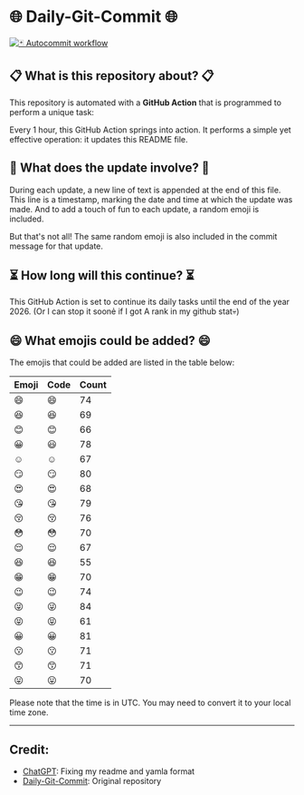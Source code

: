 # 🌐 Daily-Git-Commit 🌐

[![🃏 Autocommit workflow](https://github.com/kleqing/git-auto-commit/actions/workflows/main.yaml/badge.svg?event=check_run)](https://github.com/kleqing/git-auto-commit/actions/workflows/main.yaml)

## 📋 What is this repository about? 📋

This repository is automated with a **GitHub Action** that is programmed to perform a unique task:

Every 1 hour, this GitHub Action springs into action. It performs a simple yet effective operation: it updates this README file.

## 🔄 What does the update involve? 🔄

During each update, a new line of text is appended at the end of this file. This line is a timestamp, marking the date and time at which the update was made. And to add a touch of fun to each update, a random emoji is included.

But that's not all! The same random emoji is also included in the commit message for that update.

## ⏳ How long will this continue? ⏳

This GitHub Action is set to continue its daily tasks until the end of the year 2026. (Or I can stop it soonẻ if I got A rank in my github stat💀)

## 😄 What emojis could be added? 😄

The emojis that could be added are listed in the table below:

| Emoji | Code | Count |
| --- | --- | --- |
| 😄 | :smile: | 74 |
| 😆 | :laughing: | 69 |
| 😊 | :blush: | 66 |
| 😀 | :smiley: | 78 |
| ☺️ | :relaxed: | 67 |
| 😏 | :smirk: | 80 |
| 😍 | :heart_eyes: | 68 |
| 😘 | :kissing_heart: | 79 |
| 😚 | :kissing_closed_eyes: | 76 |
| 😳 | :flushed: | 70 |
| 😌 | :relieved: | 67 |
| 😆 | :satisfied: | 55 |
| 😁 | :grin: | 70 |
| 😉 | :wink: | 74 |
| 😜 | :stuck_out_tongue_winking_eye: | 84 |
| 😝 | :stuck_out_tongue_closed_eyes: | 61 |
| 😀 | :grinning: | 81 |
| 😗 | :kissing: | 71 |
| 😙 | :kissing_smiling_eyes: | 71 |
| 😛 | :stuck_out_tongue: | 70 |

Please note that the time is in UTC. You may need to convert it to your local time zone.

---

## Credit:

- [ChatGPT](chatgpt.com): Fixing my readme and yamla format
- [Daily-Git-Commit](https://github.com/diegomarty/daily-git-commit): Original repository

